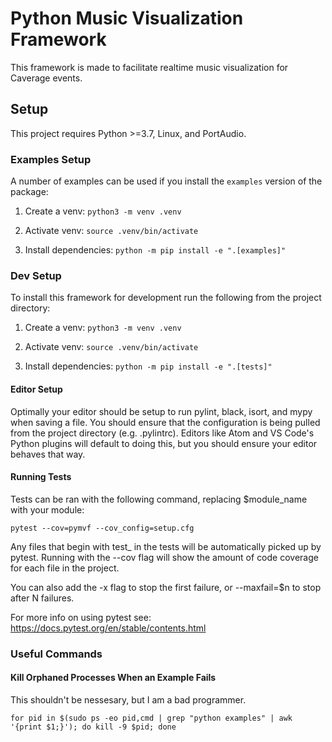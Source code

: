 # Python Music Visualization Framework
This framework is made to facilitate realtime music visualization for Caverage events.

## Setup
This project requires Python >=3.7, Linux, and PortAudio.

### Examples Setup
A number of examples can be used if you install the `examples` version of the package:

1. Create a venv:
        `python3 -m venv .venv`

2. Activate venv:
        `source .venv/bin/activate`

3. Install dependencies:
        `python -m pip install -e ".[examples]"`


### Dev Setup
To install this framework for development run the following from the project directory:

1. Create a venv:
        `python3 -m venv .venv`

2. Activate venv:
        `source .venv/bin/activate`

3. Install dependencies:
        `python -m pip install -e ".[tests]"`

#### Editor Setup
Optimally your editor should be setup to run pylint, black, isort, and mypy when saving a file. You should ensure that the configuration is being pulled from the project directory (e.g. .pylintrc). Editors like Atom and VS Code's Python plugins will default to doing this, but you should ensure your editor behaves that way.

#### Running Tests
Tests can be ran with the following command, replacing $module_name with your module:

    pytest --cov=pymvf --cov_config=setup.cfg

Any files that begin with test_ in the tests will be automatically picked up by pytest. Running with the --cov flag will show the amount of code coverage for each file in the project.

You can also add the -x flag to stop the first failure, or --maxfail=$n to stop after N failures.

For more info on using pytest see: https://docs.pytest.org/en/stable/contents.html

### Useful Commands
#### Kill Orphaned Processes When an Example Fails
This shouldn't be nessesary, but I am a bad programmer.

`for pid in $(sudo ps -eo pid,cmd | grep "python examples" | awk '{print $1;}'); do kill -9 $pid; done`
